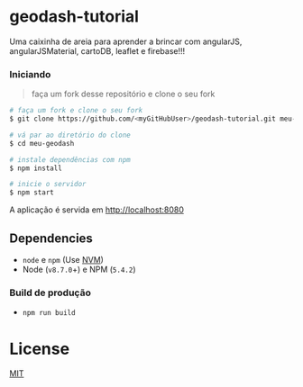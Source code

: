 # geodash-tutorial

Uma caixinha de areia para aprender a brincar com angularJS, angularJSMaterial, cartoDB, leaflet e firebase!!!

### Iniciando

> faça um fork desse repositório e clone o seu fork

```bash
# faça um fork e clone o seu fork
$ git clone https://github.com/<myGitHubUser>/geodash-tutorial.git meu-geodash

# vá par ao diretório do clone
$ cd meu-geodash

# instale dependências com npm
$ npm install

# inicie o servidor
$ npm start
```

A aplicação é servida em [http://localhost:8080](http://localhost:8080)


## Dependencies

* `node` e `npm` (Use [NVM](https://github.com/creationix/nvm))
* Node (`v8.7.0`+) e NPM (`5.4.2`)


### Build de produção

* `npm run build`

# License

[MIT](/LICENSE)
